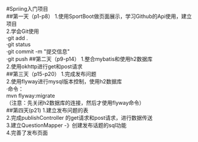 #Spriing入门项目    
##第一天（p1-p8）
1.使用SportBoot做页面展示，学习Github的Api使用，建立项目<br>
2.学会Git使用<br>
    ·git add . <br>
    ·git status<br>
    ·git commit -m "提交信息"<br>
    ·git push
##第二天（p9-p14）
1.整合mybatis和使用h2数据库<br>
2.使用okhttp进行get和post请求<br>
##第三天（p15-p20）
1.完成发布问题<br>
2.使用flyway进行mysql版本控制，使用h2数据库<br>
·命令：<br>
  mvn flyway:migrate<br>
  （注意：先关闭h2数据库的连接，然后才使用flyway命令）<br>
##第四天(p21)
1.建立发布问题的表<br>
2.完成publishController 的get请求和post请求，进行数据传送<br>
3.建立QuestionMapper -》创建发布话题的sql功能<br>
4.完善了发布页面<br>
